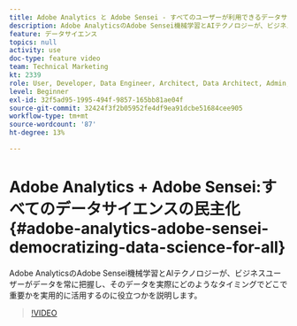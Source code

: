 ```yaml
---
title: Adobe Analytics と Adobe Sensei - すべてのユーザーが利用できるデータサイエンス
description: Adobe AnalyticsのAdobe Sensei機械学習とAIテクノロジーが、ビジネスユーザーがデータを常に把握し、そのデータを実際にどのようなタイミングでどこで重要かを実用的に活用するのに役立つかを説明します。
feature: データサイエンス
topics: null
activity: use
doc-type: feature video
team: Technical Marketing
kt: 2339
role: User, Developer, Data Engineer, Architect, Data Architect, Admin, Leader
level: Beginner
exl-id: 32f5ad95-1995-494f-9857-165bb81ae04f
source-git-commit: 32424f3f2b05952fe4df9ea91dcbe51684cee905
workflow-type: tm+mt
source-wordcount: '87'
ht-degree: 13%

---
```


# Adobe Analytics + Adobe Sensei:すべてのデータサイエンスの民主化 {#adobe-analytics-adobe-sensei-democratizing-data-science-for-all}

Adobe AnalyticsのAdobe Sensei機械学習とAIテクノロジーが、ビジネスユーザーがデータを常に把握し、そのデータを実際にどのようなタイミングでどこで重要かを実用的に活用するのに役立つかを説明します。

>[!VIDEO](https://video.tv.adobe.com/v/25838/?quality=12)
